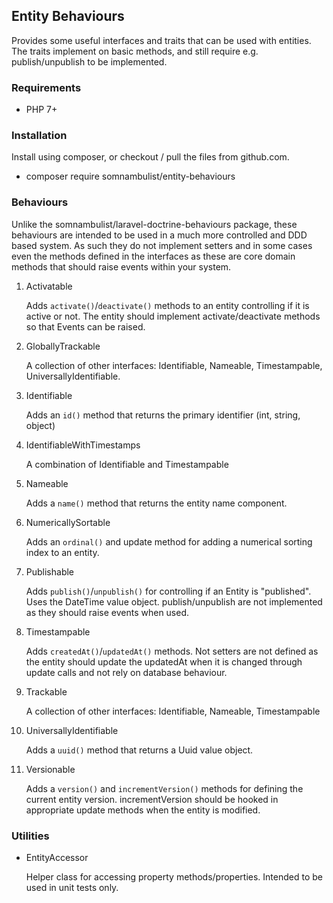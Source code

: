 ## Entity Behaviours

Provides some useful interfaces and traits that can be used with entities. The traits implement on
basic methods, and still require e.g. publish/unpublish to be implemented.

### Requirements

 * PHP 7+

### Installation

Install using composer, or checkout / pull the files from github.com.

 * composer require somnambulist/entity-behaviours

### Behaviours

Unlike the somnambulist/laravel-doctrine-behaviours package, these behaviours are intended to be used in a
much more controlled and DDD based system. As such they do not implement setters and in some cases even
the methods defined in the interfaces as these are core domain methods that should raise events within
your system.

 1. Activatable
 
    Adds `activate()`/`deactivate()` methods to an entity controlling if it is active or not. The entity should
    implement activate/deactivate methods so that Events can be raised.
 
 1. GloballyTrackable
  
    A collection of other interfaces: Identifiable, Nameable, Timestampable, UniversallyIdentifiable.

 1. Identifiable
 
    Adds an `id()` method that returns the primary identifier (int, string, object)
    
 1. IdentifiableWithTimestamps
 
    A combination of Identifiable and Timestampable
 
 1. Nameable
 
    Adds a `name()` method that returns the entity name component.

 1. NumericallySortable
 
    Adds an `ordinal()` and update method for adding a numerical sorting index to an entity.

 1. Publishable
 
    Adds `publish()`/`unpublish()` for controlling if an Entity is "published". Uses the DateTime value object.
    publish/unpublish are not implemented as they should raise events when used.
    
 1. Timestampable
 
    Adds `createdAt()`/`updatedAt()` methods. Not setters are not defined as the entity should update the
    updatedAt when it is changed through update calls and not rely on database behaviour.
    
 1. Trackable
 
    A collection of other interfaces: Identifiable, Nameable, Timestampable

 1. UniversallyIdentifiable
 
    Adds a `uuid()` method that returns a Uuid value object.
 
 1. Versionable
 
    Adds a `version()` and `incrementVersion()` methods for defining the current entity version. incrementVersion
    should be hooked in appropriate update methods when the entity is modified.
    
### Utilities

 * EntityAccessor
   
   Helper class for accessing property methods/properties. Intended to be used in unit tests only.
